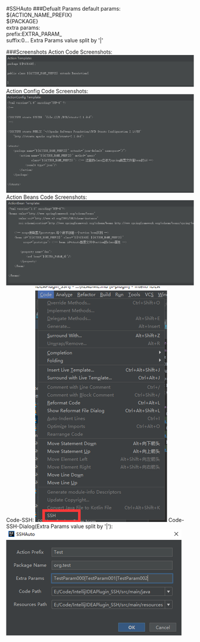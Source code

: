 #SSHAuto
###Defualt Params
default params:<br>
${ACTION_NAME_PREFIX}<br>
${PACKAGE}<br>
extra params:<br>
prefix:EXTRA_PARAM_<br>
suffix:0...
Extra Params value split by '|'

###Screenshots
Action Code Screenshots:
![Image of Action](Screenshots/Action.png)
Action Config Code Screenshots:
![Image of Config](Screenshots/Config.png)
Action Beans Code Screenshots:
![Image of Beans](Screenshots/Beans.png)
Code-SSH:
![Image of Code-SSH](Screenshots/Code-SSH.png)
Code-SSH-Dialog(Extra Params value split by '|'):
![Image of Code-SSH-Dialog](Screenshots/Code-SSH-Dialog.png)
